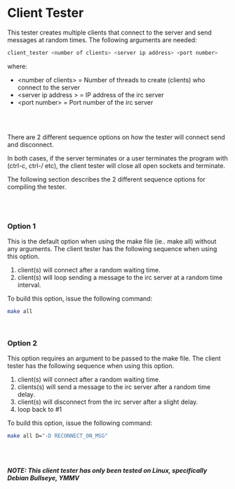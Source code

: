 # Client Tester

This tester creates multiple clients that connect to the server and send messages at
random times.
The following arguments are needed:

```sh
client_tester <number of clients> <server ip address> <port number>
```

where:

* \<number of clients\> = Number of threads to create (clients) who connect to the server
* \<server ip address \> = IP address of the irc server
* \<port number\> = Port number of the irc server
<br>
<br>

There are 2 different sequence options on how the tester will connect send and disconnect.

In both cases, if the server terminates or a user terminates the program with (ctrl-c, ctrl-/ etc),
the client tester will close all open sockets
and terminate.


The following section describes the 2 different sequence options for compiling the tester.

<br>
<br>

### Option 1

This is the default option when using the make file (ie.. make all) without any arguments.
The client tester has the following sequence when using this option.

1. client(s) will connect after a random waiting time.
2. client(s) will loop sending a message to the irc server at a random time interval.

To build this option, issue the following command:
```sh
make all
```

<br>


### Option 2

This option requires an argument to be passed to the make file.  The client tester has the following sequence
when using this option.

1. client(s) will connect after a random waiting time.
2. clients(s) will send a message to the irc server after a random time delay.
3. client(s) will disconnect from the irc server after a slight delay.
4. loop back to #1

To build this option, issue the following command:
```sh
make all D="-D RECONNECT_ON_MSG"
```

<br>
<br>

***NOTE: This client tester has only been tested on Linux, specifically Debian Bullseye, YMMV***
